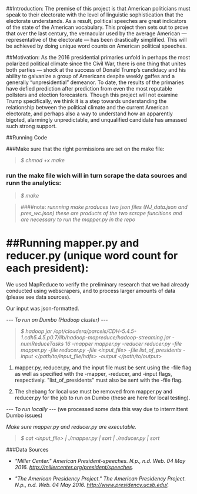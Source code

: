 

##Introduction:
The premise of this project is that American politicians must speak to their electorate with the level of linguistic sophistication that the electorate understands. As a result, political speeches are great indicators of the state of the American vocabulary. This project then sets out to prove that over the last century, the vernacular used by the average American — representative of the electorate — has been drastically simplified. This will be achieved by doing unique word counts on American political speeches.


##Motivation:
As the 2016 presidential primaries unfold in perhaps the most polarized political climate since the Civil War, there is one thing that unites both parties — shock at the success of Donald Trump’s candidacy and his ability to galvanize a group of Americans despite weekly gaffes and a generally “unpresidential” demeanor.
To date, the results of the primaries have defied prediction after prediction from even the most reputable pollsters and election forecasters. Though this project will not examine Trump specifically, we think it is a step towards understanding the relationship between the political climate and the current American electorate, and perhaps also a way to understand how an apparently bigoted, alarmingly unpredictable, and unqualified candidate has amassed such strong support.


##Running Code

###Make sure that the right permissions are set on the make file:

>*$ chmod +x make*

### run the make file wich will in turn scrape the data sources and runn the analytics:


>*$ make*


>####note: *runnning make produces two  json files (NJ_data.json and pres_wc.json) these are products of the two scrape funcitions and are necessary to run the mapper.py in the repo*	

##Running mapper.py and reducer.py (unique word count for each president):
========================================================================

We used MapReduce to verify the preliminary research that we had already
conducted using webscrapers, and to process larger amounts of data (please see data sources). 

Our input was json-formatted.

_--- To run on Dumbo (Hadoop cluster) ---_

>*$ hadoop jar /opt/cloudera/parcels/CDH-5.4.5-1.cdh5.4.5.p0.7/lib/hadoop-mapreduce/hadoop-streaming.jar -numReduceTasks 16 -mapper mapper.py -reducer reducer.py -file mapper.py -file reducer.py -file <input_file> -file list_of_presidents -input </path/to/input_file/hdfs> -output </path/to/output>*

1. mapper.py, reducer.py, and the input file must be sent using the -file flag as well as specified with the -mapper, -reducer, and -input flags, respectively. "list_of_presidents" must also be sent with the -file flag.

2. The shebang for local use must be removed from mapper.py and reducer.py for the job to run on Dumbo (these are here for local testing).

_--- To run locally --_-
(we processed some data this way due to intermittent Dumbo issues)

*Make sure mapper.py and reducer.py are executable.*

>*$ cat <input_file> | ./mapper.py | sort | ./reducer.py | sort*


###Data Sources

-  _"Miller Center." American President-speeches. N.p., n.d. Web. 04 May 2016. <http://millercenter.org/president/speeches>._

- _"The American Presidency Project." The American Presidency Project. N.p., n.d. Web. 04 May 2016. <http://www.presidency.ucsb.edu/>._
